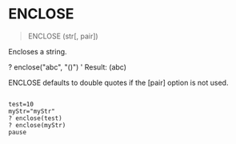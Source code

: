 # ENCLOSE

> ENCLOSE (str[, pair])

Encloses a string.


? enclose("abc", "()")
' Result: (abc)

ENCLOSE defaults to double quotes if the [pair] option is not used.

~~~

test=10
myStr="myStr"
? enclose(test)
? enclose(myStr)
pause

~~~


